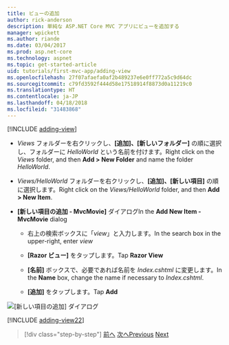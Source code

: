 ```yaml
---
title: ビューの追加
author: rick-anderson
description: 単純な ASP.NET Core MVC アプリにビューを追加する
manager: wpickett
ms.author: riande
ms.date: 03/04/2017
ms.prod: asp.net-core
ms.technology: aspnet
ms.topic: get-started-article
uid: tutorials/first-mvc-app/adding-view
ms.openlocfilehash: 27f07afaefa0af2b489237e6e0ff772a5c9d64dc
ms.sourcegitcommit: c79fd3592f444d58e17518914f8873d0a11219c0
ms.translationtype: HT
ms.contentlocale: ja-JP
ms.lasthandoff: 04/18/2018
ms.locfileid: "31483868"
---
```

[!INCLUDE [adding-view](../../includes/mvc-intro/adding_view1.md)]

* <span data-ttu-id="f1618-103">*Views* フォルダーを右クリックし、**[追加]、[新しいフォルダー]** の順に選択し、フォルダーに *HelloWorld* という名前を付けます。</span><span class="sxs-lookup"><span data-stu-id="f1618-103">Right click on the *Views* folder, and then **Add > New Folder** and name the folder *HelloWorld*.</span></span>

* <span data-ttu-id="f1618-104">*Views/HelloWorld* フォルダーを右クリックし、**[追加]、[新しい項目]** の順に選択します。</span><span class="sxs-lookup"><span data-stu-id="f1618-104">Right click on the *Views/HelloWorld* folder, and then **Add > New Item**.</span></span>

* <span data-ttu-id="f1618-105">**[新しい項目の追加 - MvcMovie]** ダイアログ</span><span class="sxs-lookup"><span data-stu-id="f1618-105">In the **Add New Item - MvcMovie** dialog</span></span>

  * <span data-ttu-id="f1618-106">右上の検索ボックスに「*view*」と入力します。</span><span class="sxs-lookup"><span data-stu-id="f1618-106">In the search box in the upper-right, enter *view*</span></span>

  * <span data-ttu-id="f1618-107">**[Razor ビュー]** をタップします。</span><span class="sxs-lookup"><span data-stu-id="f1618-107">Tap **Razor View**</span></span>

  * <span data-ttu-id="f1618-108">**[名前]** ボックスで、必要であれば名前を *Index.cshtml* に変更します。</span><span class="sxs-lookup"><span data-stu-id="f1618-108">In the **Name** box, change the name if necessary to *Index.cshtml*.</span></span>

  * <span data-ttu-id="f1618-109">**[追加]** をタップします。</span><span class="sxs-lookup"><span data-stu-id="f1618-109">Tap **Add**</span></span>

![[新しい項目の追加] ダイアログ](adding-view/_static/add_view.png)

[!INCLUDE [adding-view22](../../includes/mvc-intro/adding_view2.md)]

> [!div class="step-by-step"]
> <span data-ttu-id="f1618-111">[前へ](adding-controller.md)
> [次へ](adding-model.md)</span><span class="sxs-lookup"><span data-stu-id="f1618-111">[Previous](adding-controller.md)
[Next](adding-model.md)</span></span>
